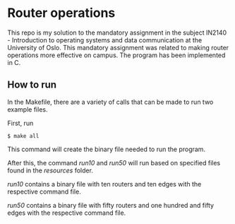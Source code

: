 # Router operations

This repo is my solution to the mandatory assignment in the subject IN2140 - Introduction to operating systems and data communication at the University of Oslo. This mandatory assignment was related to making router operations more effective on campus. The program has been implemented in C.

## How to run

In the Makefile, there are a variety of calls that can be made to run two example files.

First, run 

```
$ make all
```

This command will create the binary file needed to run the program.

After this, the command _run10_ and _run50_ will run based on specified files found in the _resources_ folder.

_run10_ contains a binary file with ten routers and ten edges with the respective command file.

_run50_ contains a binary file with fifty routers and one hundred and fifty edges with the respective command file.
